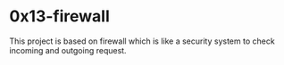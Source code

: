 # 0x13-firewall

This project is based on firewall which is like a security system to check incoming and outgoing request.
